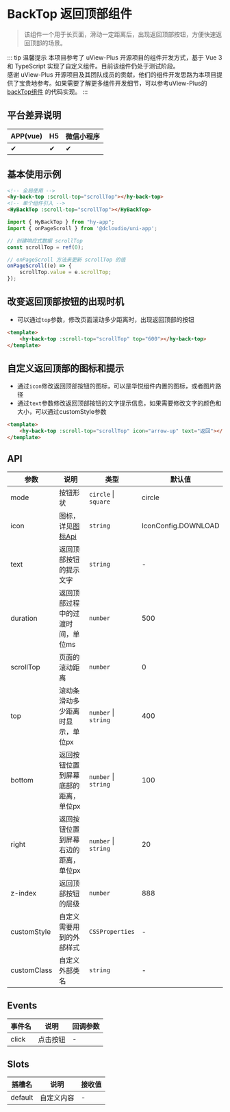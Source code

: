 # BackTop 返回顶部组件
> 该组件一个用于长页面，滑动一定距离后，出现返回顶部按钮，方便快速返回顶部的场景。

::: tip 温馨提示
本项目参考了 uView-Plus 开源项目的组件开发方式，基于 Vue 3 和 TypeScript 实现了自定义组件。目前该组件仍处于测试阶段。<br>
感谢 uView-Plus 开源项目及其团队成员的贡献，他们的组件开发思路为本项目提供了宝贵地参考。如果需要了解更多组件开发细节，可以参考uView-Plus的 [backTop组件](https://uiadmin.net/uview-plus/components/backTop.html) 的代码实现。
:::

## 平台差异说明

| APP(vue) | H5 | 微信小程序 |
|----------|----|-------|
| ✔        | ✔  | ✔     |

## 基本使用示例

```html
<!-- 全局使用 -->
<hy-back-top :scroll-top="scrollTop"></hy-back-top>
<!-- 单个组件引入 -->
<HyBackTop :scroll-top="scrollTop"></HyBackTop>
```
```ts
import { HyBackTop } from "hy-app";
import { onPageScroll } from '@dcloudio/uni-app';

// 创建响应式数据 scrollTop  
const scrollTop = ref(0);

// onPageScroll 方法来更新 scrollTop 的值  
onPageScroll((e) => {
    scrollTop.value = e.scrollTop;
});
```

## 改变返回顶部按钮的出现时机
- 可以通过`top`参数，修改页面滚动多少距离时，出现返回顶部的按钮
```html
<template>
    <hy-back-top :scroll-top="scrollTop" top="600"></hy-back-top>
</template>
```

## 自定义返回顶部的图标和提示
- 通过`icon`修改返回顶部按钮的图标，可以是华悦组件内置的图标，或者图片路径
- 通过`text`参数修改返回顶部按钮的文字提示信息，如果需要修改文字的颜色和大小，可以通过customStyle参数
```html
<template>
    <hy-back-top :scroll-top="scrollTop" icon="arrow-up" text="返回"></hy-back-top>
</template>
```

## API

| 参数          | 说明                       | 类型                   | 默认值                 |
|-------------|--------------------------|----------------------|---------------------|
| mode        | 按钮形状                     | `circle` \| `square` | circle              |
| icon        | 图标，详见[图标Api](./icon#api) | `string`             | IconConfig.DOWNLOAD |
| text        | 返回顶部按钮的提示文字              | `string`             | -                   |
| duration    | 返回顶部过程中的过渡时间，单位ms        | `number`             | 500                 |
| scrollTop   | 页面的滚动距离                  | `number`             | 0                   |
| top         | 滚动条滑动多少距离时显示，单位px        | `number` \| `string` | 400                 |
| bottom      | 返回按钮位置到屏幕底部的距离，单位px      | `number` \| `string` | 100                 |
| right       | 返回按钮位置到屏幕右边的距离，单位px      | `number` \| `string` | 20                  |
| z-index     | 返回顶部按钮的层级                | `number`             | 888                 |
| customStyle | 自定义需要用到的外部样式             | `CSSProperties`      | -                   |
| customClass | 自定义外部类名                  | `string`             | -                   |

## Events

| 事件名   | 说明   | 回调参数 |
|-------|------|------|
| click | 点击按钮 | -    |

## Slots

| 插槽名     | 说明    | 接收值 |
|---------|-------|-----|
| default | 自定义内容 | -   |


<demo-model url="pages/components/backTop/backTop"></demo-model>